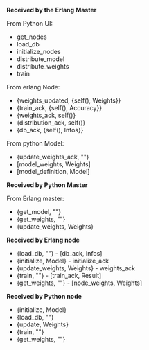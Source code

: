 **Received by the Erlang Master**

From Python UI:
* get_nodes
* load_db
* initialize_nodes
* distribute_model
* distribute_weights
* train

From erlang Node:
* {weights_updated, {self(), Weights}}
* {train_ack, {self(), Accuracy}}
* {weights_ack, self()}
* {distribution_ack, self()}
* {db_ack, {self(), Infos}} 

From python Model:
* {update_weights_ack, ""}
* [model_weights, Weights]
* [model_definition, Model]


**Received by Python Master**

From Erlang master: 
* {get_model, ""}
* {get_weights, ""}
* {update_weights, Weights}

**Received by Erlang node**
* {load_db, ""} - [db_ack, Infos]
* {initialize, Model} - initialize_ack
* {update_weights, Weights} - weights_ack
* {train, ""} - [train_ack, Result]
* {get_weights, ""} - [node_weights, Weights]

**Received by Python node**
* {initialize, Model}
* {load_db, ""}
* {update, Weights}
* {train, ""}
* {get_weights, ""}
